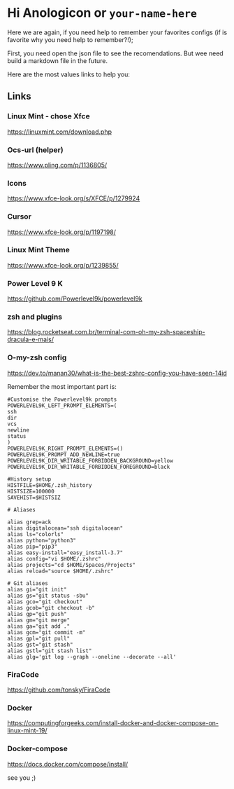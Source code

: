 # Hi Anologicon or `your-name-here`

Here we are again, if you need help to remember your favorites configs (if is favorite why you need help to remember?!);

First, you need open the json file to see the recomendations. But wee need build a markdown file in the future.

Here are the most values links to help you:


## Links

### Linux Mint - chose Xfce

https://linuxmint.com/download.php

### Ocs-url (helper)

https://www.pling.com/p/1136805/

### Icons

https://www.xfce-look.org/s/XFCE/p/1279924

### Cursor

https://www.xfce-look.org/p/1197198/

### Linux Mint Theme

https://www.xfce-look.org/p/1239855/

### Power Level 9 K

https://github.com/Powerlevel9k/powerlevel9k

### zsh and plugins

https://blog.rocketseat.com.br/terminal-com-oh-my-zsh-spaceship-dracula-e-mais/

### O-my-zsh config

https://dev.to/manan30/what-is-the-best-zshrc-config-you-have-seen-14id

Remember the most important part is:

```
#Customise the Powerlevel9k prompts
POWERLEVEL9K_LEFT_PROMPT_ELEMENTS=(
ssh
dir
vcs
newline
status
)
POWERLEVEL9K_RIGHT_PROMPT_ELEMENTS=()
POWERLEVEL9K_PROMPT_ADD_NEWLINE=true
POWERLEVEL9K_DIR_WRITABLE_FORBIDDEN_BACKGROUND=yellow
POWERLEVEL9K_DIR_WRITABLE_FORBIDDEN_FOREGROUND=black

#History setup
HISTFILE=$HOME/.zsh_history
HISTSIZE=100000
SAVEHIST=$HISTSIZ

# Aliases

alias grep=ack
alias digitalocean="ssh digitalocean"
alias ls="colorls"
alias python="python3"
alias pip="pip3"
alias easy-install="easy_install-3.7"
alias config="vi $HOME/.zshrc"
alias projects="cd $HOME/Spaces/Projects"
alias reload="source $HOME/.zshrc"

# Git aliases
alias gi="git init"
alias gs="git status -sbu"
alias gco="git checkout"
alias gcob="git checkout -b"
alias gp="git push"
alias gm="git merge"
alias ga="git add ."
alias gcm="git commit -m"
alias gpl="git pull"
alias gst="git stash"
alias gstl="git stash list"
alias glg='git log --graph --oneline --decorate --all'

```

### FiraCode
https://github.com/tonsky/FiraCode

### Docker

https://computingforgeeks.com/install-docker-and-docker-compose-on-linux-mint-19/

### Docker-compose

https://docs.docker.com/compose/install/


see you ;)
